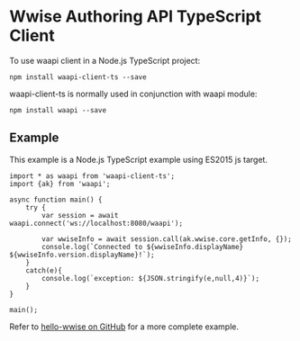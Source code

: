# Wwise Authoring API TypeScript Client

To use waapi client in a Node.js TypeScript project:

`npm install waapi-client-ts --save`

waapi-client-ts is normally used in conjunction with waapi module:

`npm install waapi --save`

## Example

This example is a Node.js TypeScript example using ES2015 js target.

```
import * as waapi from 'waapi-client-ts';
import {ak} from 'waapi';

async function main() {
    try {
        var session = await waapi.connect('ws://localhost:8080/waapi');

        var wwiseInfo = await session.call(ak.wwise.core.getInfo, {});
        console.log(`Connected to ${wwiseInfo.displayName} ${wwiseInfo.version.displayName}!`);
    }
    catch(e){
        console.log(`exception: ${JSON.stringify(e,null,4)}`);
    }
}

main();
```

Refer to [hello-wwise on GitHub](https://github.com/decasteljau/waapi-hello-wwise-async/blob/master/index.ts) for a more complete example.
